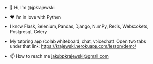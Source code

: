 - 👋 Hi, I’m @jpkrajewski
- ❤️ I'm in love with Python
- I know Flask, Selenium, Pandas, Django, NumPy, Redis, Webscokets, Postgresql, Celery

- My tutoring app (colab whiteboard, chat, voicechat). Open two tabs under that link:
  https://krajewski.herokuapp.com/lesson/demo/
  
- 📫 How to reach me jakubpkrajewski@gmail.com

<!---
jpkrajewski/jpkrajewski is a ✨ special ✨ repository because its `README.md` (this file) appears on your GitHub profile.
You can click the Preview link to take a look at your changes.
--->
